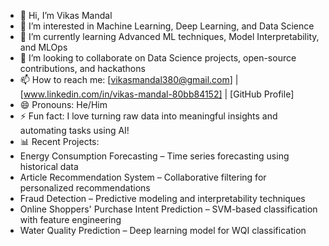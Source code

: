 - 👋 Hi, I’m Vikas Mandal
- 👀 I’m interested in Machine Learning, Deep Learning, and Data Science
- 🌱 I’m currently learning Advanced ML techniques, Model Interpretability, and MLOps
- 💞️ I’m looking to collaborate on Data Science projects, open-source contributions, and hackathons
- 📫 How to reach me: [vikasmandal380@gmail.com] | [www.linkedin.com/in/vikas-mandal-80bb84152] | [GitHub Profile]
- 😄 Pronouns: He/Him
- ⚡ Fun fact: I love turning raw data into meaningful insights and automating tasks using AI!
- 📊 Recent Projects:
- Energy Consumption Forecasting – Time series forecasting using historical data
- Article Recommendation System – Collaborative filtering for personalized recommendations
- Fraud Detection – Predictive modeling and interpretability techniques
- Online Shoppers' Purchase Intent Prediction – SVM-based classification with feature engineering
- Water Quality Prediction – Deep learning model for WQI classification

<!---
vikasmandal380/vikasmandal380 is a ✨ special ✨ repository because its `README.md` (this file) appears on your GitHub profile.
You can click the Preview link to take a look at your changes.
--->
